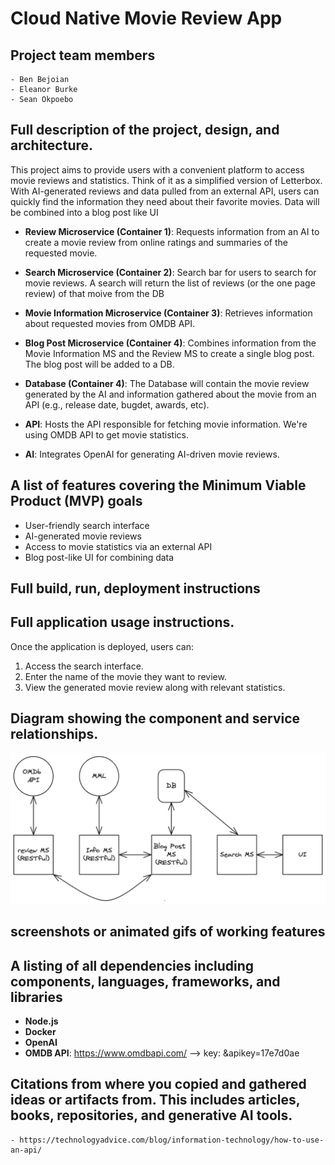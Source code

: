 <!-- # cloud-native-project
The nature of this application will be to provide users with a quick and easy way to read reviews, and synopses of movies. This is similar to the application Letterbox, but a more simplified version.

The estimated modules will be a synopsis of the movie, the ratings based on different websites reviews, the runtime of the movie, and the page that shows the movie in question. 

As of right now I am unsure what the languages and frameworks will look like. 

The primary actions will be the picking of a movie, and the returning of the movie name, synopsis, runtime and numerical ratings it received
-->

# Cloud Native Movie Review App


## Project team members
    - Ben Bejoian 
    - Eleanor Burke 
    - Sean Okpoebo
## Full description of the project, design, and architecture.
This project aims to provide users with a convenient platform to access movie reviews and statistics. Think of it as a simplified version of Letterbox. With AI-generated reviews and data pulled from an external API, users can quickly find the information they need about their favorite movies. Data will be combined into a blog post like UI 

* **Review Microservice (Container 1)**: Requests information from an AI to create a movie review from online ratings and summaries of the requested movie.  

* **Search Microservice (Container 2)**: Search bar for users to search for movie reviews. A search will return the list of reviews (or the one page review) of that moive from the DB 

* **Movie Information Microservice (Container 3)**: Retrieves information about requested movies from OMDB API. 

* **Blog Post Microservice (Container 4)**: Combines information from the Movie Information MS and the Review MS to create a single blog post. The blog post will be added to a DB.

* **Database (Container 4)**: The Database will contain the movie review generated by the AI and information gathered about the movie from an API (e.g., release date, bugdet, awards, etc).

* **API**: Hosts the API responsible for fetching movie information. We're using OMDB API to get movie statistics. 

* **AI**: Integrates OpenAI for generating AI-driven movie reviews.

## A list of features covering the Minimum Viable Product (MVP) goals
* User-friendly search interface
* AI-generated movie reviews
* Access to movie statistics via an external API
* Blog post-like UI for combining data
## Full build, run, deployment instructions
## Full application usage instructions.
Once the application is deployed, users can:

1. Access the search interface.
2. Enter the name of the movie they want to review.
3. View the generated movie review along with relevant statistics.
## Diagram showing the component and service relationships.
![Diagram of component and service relationships](/img/MovieReviewDesign.png)
## screenshots or animated gifs of working features
## A listing of all dependencies including components, languages, frameworks, and libraries
* **Node.js**
* **Docker**
* **OpenAI**
* **OMDB API**: https://www.omdbapi.com/ --> key: &apikey=17e7d0ae
 <!-- key/link for API? https://www.omdbapi.com/?t=titanic&apikey=17e7d0ae -->

## Citations from where you copied and gathered ideas or artifacts from. This includes articles, books, repositories, and generative AI tools.
    - https://technologyadvice.com/blog/information-technology/how-to-use-an-api/ 
